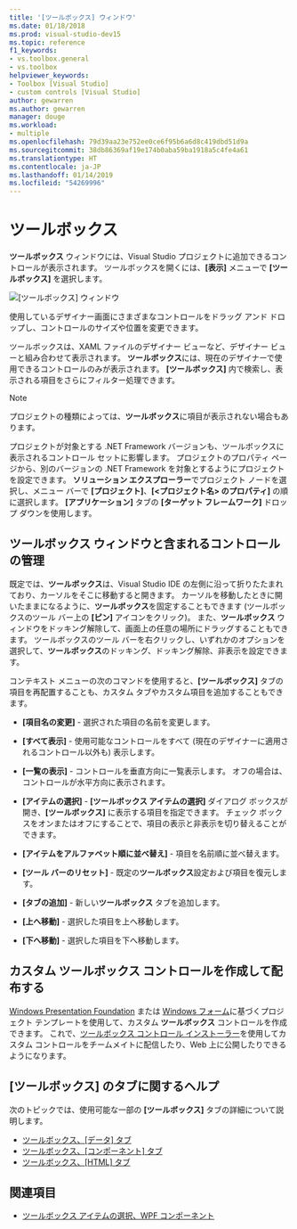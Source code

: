 ```yaml
---
title: '[ツールボックス] ウィンドウ'
ms.date: 01/18/2018
ms.prod: visual-studio-dev15
ms.topic: reference
f1_keywords:
- vs.toolbox.general
- vs.toolbox
helpviewer_keywords:
- Toolbox [Visual Studio]
- custom controls [Visual Studio]
author: gewarren
ms.author: gewarren
manager: douge
ms.workload:
- multiple
ms.openlocfilehash: 79d39aa23e752ee0ce6f95b6a6d8c419dbd51d9a
ms.sourcegitcommit: 38db86369af19e174b0aba59ba1918a5c4fe4a61
ms.translationtype: HT
ms.contentlocale: ja-JP
ms.lasthandoff: 01/14/2019
ms.locfileid: "54269996"
---
```

# <a name="toolbox"></a>ツールボックス

**ツールボックス** ウィンドウには、Visual Studio プロジェクトに追加できるコントロールが表示されます。 ツールボックスを開くには、**[表示]** メニューで **[ツールボックス]** を選択します。

![[ツールボックス] ウィンドウ](media/toolbox.png)

使用しているデザイナー画面にさまざまなコントロールをドラッグ アンド ドロップし、コントロールのサイズや位置を変更できます。

ツールボックスは、XAML ファイルのデザイナー ビューなど、デザイナー ビューと組み合わせて表示されます。 **ツールボックス**には、現在のデザイナーで使用できるコントロールのみが表示されます。 **[ツールボックス]** 内で検索し、表示される項目をさらにフィルター処理できます。

> [!NOTE]
> プロジェクトの種類によっては、**ツールボックス**に項目が表示されない場合もあります。

プロジェクトが対象とする .NET Framework バージョンも、ツールボックスに表示されるコントロール セットに影響します。 プロジェクトのプロパティ ページから、別のバージョンの .NET Framework を対象とするようにプロジェクトを設定できます。 **ソリューション エクスプローラー**でプロジェクト ノードを選択し、メニュー バーで **[プロジェクト]**、**[<プロジェクト名> のプロパティ]** の順に選択します。 **[アプリケーション]** タブの **[ターゲット フレームワーク]** ドロップ ダウンを使用します。

## <a name="manage-the-toolbox-window-and-its-controls"></a>ツールボックス ウィンドウと含まれるコントロールの管理

既定では、**ツールボックス**は、Visual Studio IDE の左側に沿って折りたたまれており、カーソルをそこに移動すると開きます。 カーソルを移動したときに開いたままになるように、**ツールボックス**を固定することもできます (ツールボックスのツール バー上の **[ピン]** アイコンをクリック)。 また、**ツールボックス** ウィンドウをドッキング解除して、画面上の任意の場所にドラッグすることもできます。 ツールボックスのツール バーを右クリックし、いずれかのオプションを選択して、**ツールボックス**のドッキング、ドッキング解除、非表示を設定できます。

コンテキスト メニューの次のコマンドを使用すると、**[ツールボックス]** タブの項目を再配置することも、カスタム タブやカスタム項目を追加することもできます。

- **[項目名の変更]** - 選択された項目の名前を変更します。

- **[すべて表示]** - 使用可能なコントロールをすべて (現在のデザイナーに適用されるコントロール以外も) 表示します。

- **[一覧の表示]** - コントロールを垂直方向に一覧表示します。 オフの場合は、コントロールが水平方向に表示されます。

- **[アイテムの選択]** - **[ツールボックス アイテムの選択]** ダイアログ ボックスが開き、**[ツールボックス]** に表示する項目を指定できます。 チェック ボックスをオンまたはオフにすることで、項目の表示と非表示を切り替えることができます。

- **[アイテムをアルファベット順に並べ替え]** - 項目を名前順に並べ替えます。

- **[ツール バーのリセット]** - 既定の**ツールボックス**設定および項目を復元します。

- **[タブの追加]** - 新しい**ツールボックス** タブを追加します。

- **[上へ移動]** - 選択した項目を上へ移動します。

- **[下へ移動]** - 選択した項目を下へ移動します。

## <a name="create-and-distribute-custom-toolbox-controls"></a>カスタム ツールボックス コントロールを作成して配布する

[Windows Presentation Foundation](../../extensibility/creating-a-wpf-toolbox-control.md) または [Windows フォーム](../../extensibility/creating-a-windows-forms-toolbox-control.md)に基づくプロジェクト テンプレートを使用して、カスタム **ツールボックス** コントロールを作成できます。 これで、[ツールボックス コントロール インストーラー](http://download.microsoft.com/download/8/3/6/836657BD-9CCB-4ED4-B9D2-FB769473B284/TCI_whitepaper.docx)を使用してカスタム コントロールをチームメイトに配信したり、Web 上に公開したりできるようになります。

## <a name="help-on-toolbox-tabs"></a>[ツールボックス] のタブに関するヘルプ

次のトピックでは、使用可能な一部の **[ツールボックス]** タブの詳細について説明します。

- [ツールボックス、[データ] タブ](../../ide/reference/toolbox-data-tab.md)
- [ツールボックス、[コンポーネント] タブ](../../ide/reference/toolbox-components-tab.md)
- [ツールボックス、[HTML] タブ](../../ide/reference/toolbox-html-tab.md)

## <a name="see-also"></a>関連項目

- [ツールボックス アイテムの選択、WPF コンポーネント](choose-toolbox-items-wpf-components.md)